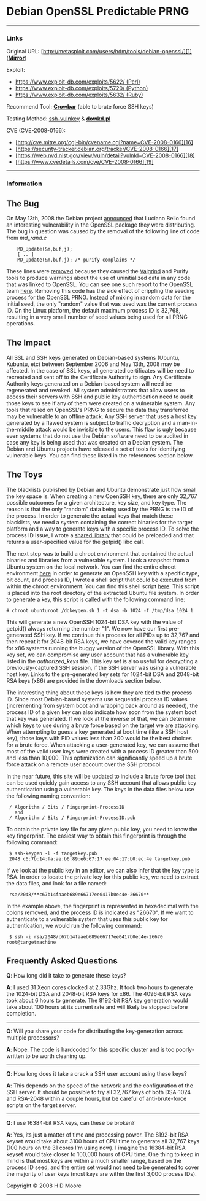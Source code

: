 # Debian OpenSSL Predictable PRNG

- - -

### Links

Original URL: [http://metasploit.com/users/hdm/tools/debian-openssl/][1] (**[Mirror][2]**)

Exploit:

+ [https://www.exploit-db.com/exploits/5622/ (Perl)][3]
+ [https://www.exploit-db.com/exploits/5720/ (Python)][4]
+ [https://www.exploit-db.com/exploits/5632/ (Ruby)][12]

Recommend Tool: **[Crowbar][13]** (able to brute force SSH keys)

Testing Method: [ssh-vulnkey][14] & **[dowkd.pl][15]**

CVE (CVE-2008-0166):

+ [http://cve.mitre.org/cgi-bin/cvename.cgi?name=CVE-2008-0166][16]
+ [https://security-tracker.debian.org/tracker/CVE-2008-0166][17]
+ [https://web.nvd.nist.gov/view/vuln/detail?vulnId=CVE-2008-0166][18]
+ [https://www.cvedetails.com/cve/CVE-2008-0166][19]

- - -

### Information
## The Bug

On May 13th, 2008 the Debian project [announced][5] that Luciano Bello found an interesting vulnerability in the OpenSSL package they were distributing. The bug in question was caused by the removal of the following line of code from _md_rand.c_


    	MD_Update(&m,buf,j);
    	[ .. ]
    	MD_Update(&m,buf,j); /* purify complains */


These lines were [removed][6] because they caused the [Valgrind][7] and Purify tools to produce warnings about the use of uninitialized data in any code that was linked to OpenSSL. You can see one such report to the OpenSSL team [here][8]. Removing this code has the side effect of crippling the seeding process for the OpenSSL PRNG. Instead of mixing in random data for the initial seed, the only "random" value that was used was the current process ID. On the Linux platform, the default maximum process ID is 32,768, resulting in a very small number of seed values being used for all PRNG operations.


## The Impact

All SSL and SSH keys generated on Debian-based systems (Ubuntu, Kubuntu, etc) between September 2006 and May 13th, 2008 may be affected. In the case of SSL keys, all generated certificates will be need to recreated and sent off to the Certificate Authority to sign. Any Certificate Authority keys generated on a Debian-based system will need be regenerated and revoked. All system administrators that allow users to access their servers with SSH and public key authentication need to audit those keys to see if any of them were created on a vulnerable system. Any tools that relied on OpenSSL's PRNG to secure the data they transferred may be vulnerable to an offline attack. Any SSH server that uses a host key generated by a flawed system is subject to traffic decryption and a man-in-the-middle attack would be invisible to the users. This flaw is ugly because even systems that do not use the Debian software need to be audited in case any key is being used that was created on a Debian system. The Debian and Ubuntu projects have released a set of tools for identifying vulnerable keys. You can find these listed in the references section below.


## The Toys

The blacklists published by Debian and Ubuntu demonstrate just how small the key space is. When creating a new OpenSSH key, there are only 32,767 possible outcomes for a given architecture, key size, and key type. The reason is that the only "random" data being used by the PRNG is the ID of the process. In order to generate the actual keys that match these blacklists, we need a system containing the correct binaries for the target platform and a way to generate keys with a specific process ID. To solve the process ID issue, I wrote a [shared library][9] that could be preloaded and that returns a user-specified value for the getpid() libc call.

The next step was to build a chroot environment that contained the actual binaries and libraries from a vulnerable system. I took a snapshot from a Ubuntu system on the local network. You can find the entire chroot environment [here][10] In order to generate an OpenSSH key with a specific type, bit count, and process ID, I wrote a shell script that could be executed from within the chroot environment. You can find this shell script [here][11]. This script is placed into the root directory of the extracted Ubuntu file system. In order to generate a key, this script is called with the following command line:


    # chroot ubunturoot /dokeygen.sh 1 -t dsa -b 1024 -f /tmp/dsa_1024_1


This will generate a new OpenSSH 1024-bit DSA key with the value of getpid() always returning the number "1". We now have our first pre-generated SSH key. If we continue this process for all PIDs up to 32,767 and then repeat it for 2048-bit RSA keys, we have covered the valid key ranges for x86 systems running the buggy version of the OpenSSL library. With this key set, we can compromise any user account that has a vulnerable key listed in the _authorized_keys_ file. This key set is also useful for decrypting a previously-captured SSH session, if the SSH server was using a vulnerable host key. Links to the pre-generated key sets for 1024-bit DSA and 2048-bit RSA keys (x86) are provided in the downloads section below.

The interesting thing about these keys is how they are tied to the process ID. Since most Debian-based systems use sequential process ID values (incrementing from system boot and wrapping back around as needed), the process ID of a given key can also indicate how soon from the system boot that key was generated. If we look at the inverse of that, we can determine which keys to use during a brute force based on the target we are attacking. When attempting to guess a key generated at boot time (like a SSH host key), those keys with PID values less than 200 would be the best choices for a brute force. When attacking a user-generated key, we can assume that most of the valid user keys were created with a process ID greater than 500 and less than 10,000. This optimization can significantly speed up a brute force attack on a remote user account over the SSH protocol.

In the near future, this site will be updated to include a brute force tool that can be used quickly gain access to any SSH account that allows public key authentication using a vulnerable key. The keys in the data files below use the following naming convention:


     / Algorithm / Bits / Fingerprint-ProcessID
       and
     / Algorithm / Bits / Fingerprint-ProcessID.pub


To obtain the private key file for any given public key, you need to know the key fingerprint. The easiest way to obtain this fingerprint is through the following command:


     $ ssh-keygen -l -f targetkey.pub
     2048 c6:7b:14:fa:ae:b6:89:e6:67:17:ee:04:17:b0:ec:4e targetkey.pub


If we look at the public key in an editor, we can also infer that the key type is RSA. In order to locate the private key for this public key, we need to extract the data files, and look for a file named:


     rsa/2048/**c67b14faaeb689e66717ee0417b0ec4e-26670**


In the example above, the fingerprint is represented in hexadecimal with the colons removed, and the process ID is indicated as "26670". If we want to authenticate to a vulnerable system that uses this public key for authentication, we would run the following command:


     $ ssh -i rsa/2048/c67b14faaeb689e66717ee0417b0ec4e-26670 root@targetmachine





## Frequently Asked Questions

**Q**: How long did it take to generate these keys?

**A**: I used 31 Xeon cores clocked at 2.33Ghz. It took two hours to generate the 1024-bit DSA and 2048-bit RSA keys for x86. The 4096-bit RSA keys took about 6 hours to generate. The 8192-bit RSA key generation would take about 100 hours at its current rate and will likely be stopped before completion.

- - -

**Q**: Will you share your code for distributing the key-generation across multiple processors?

**A**: Nope. The code is hardcoded for this specific cluster and is too poorly-written to be worth cleaning up.

- - -

**Q**: How long does it take a crack a SSH user account using these keys?

**A**: This depends on the speed of the network and the configuration of the SSH server. It should be possible to try all 32,767 keys of both DSA-1024 and RSA-2048 within a couple hours, but be careful of anti-brute-force scripts on the target server.

- - -

**Q**: I use 16384-bit RSA keys, can these be broken?

**A**: Yes, its just a matter of time and processing power. The 8192-bit RSA keyset would take about 3100 hours of CPU time to generate all 32,767 keys (100 hours on the 31 cores I'm using now). I imagine the 16384-bit RSA keyset would take closer to 100,000 hours of CPU time. One thing to keep in mind is that most keys are within a much smaller range, based on the process ID seed, and the entire set would not need to be generated to cover the majority of user keys (most keys are within the first 3,000 process IDs).

Copyright © 2008 H D Moore

- - -



   [1]: http://metasploit.com/users/hdm/tools/debian-openssl/
   [2]: http://web.archive.org/web/20110723091928/http://digitaloffense.net/tools/debian-openssl/
   [3]: https://www.exploit-db.com/exploits/5622/
   [4]: https://www.exploit-db.com/exploits/5720/
   [5]: http://www.debian.org/security/2008/dsa-1571
   [6]: http://svn.debian.org/viewsvn/pkg-openssl/openssl/trunk/rand/md_rand.c?rev=141&view=diff&r1=141&r2=140&p1=openssl/trunk/rand/md_rand.c&p2=/openssl/trunk/rand/md_rand.c
   [7]: http://valgrind.org/
   [8]: http://rt.openssl.org/Ticket/Display.html?id=521&user=guest&pass=guest
   [9]: http://web.archive.org/web/20110723091928/http%3A/metasploit.com/users/hdm/tools/getpid-preload.tar.gz
   [10]: http://web.archive.org/web/20110723091928/http%3A/metasploit.com/users/hdm/tools/debian-openssl/ubunturoot.tar.bz2
   [11]: http://web.archive.org/web/20110723091928/http%3A/metasploit.com/users/hdm/tools/debian-openssl/dokeygen.sh
   [12]: https://www.exploit-db.com/exploits/5632/
   [13]: https://github.com/galkan/crowbar
   [14]: https://wiki.debian.org/SSLkeys#Testing_keys_using_ssh-vulnkey
   [15]: https://wiki.debian.org/SSLkeys#Testing_keys_using_dowkd.pl
   [16]: http://cve.mitre.org/cgi-bin/cvename.cgi?name=CVE-2008-0166
   [17]: https://security-tracker.debian.org/tracker/CVE-2008-0166
   [18]: https://web.nvd.nist.gov/view/vuln/detail?vulnId=CVE-2008-0166
   [19]: https://www.cvedetails.com/cve/CVE-2008-0166
